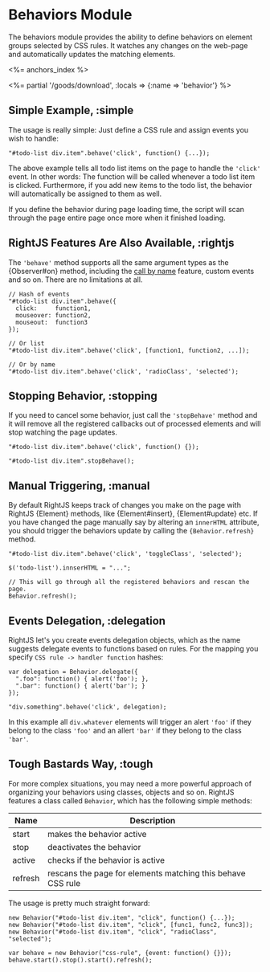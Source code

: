 # Behaviors Module

The behaviors module provides the ability to define behaviors on element groups selected by
CSS rules. It watches any changes on the web-page and automatically updates the matching 
elements.

<%= anchors_index %>

<%= partial '/goods/download', :locals => {:name => 'behavior'} %>

## Simple Example, :simple

The usage is really simple: Just define a CSS rule and assign events you wish to handle:

    "#todo-list div.item".behave('click', function() {...});

The above example tells all todo list items on the page to handle the `'click'` event. In
other words: The function will be called whenever a todo list item is clicked. Furthermore,
if you add new items to the todo list, the behavior will automatically be assigned to them
as well.

If you define the behavior during page loading time, the script will scan through the page
entire page once more when it finished loading.

## RightJS Features Are Also Available, :rightjs

The `'behave'` method supports all the same argument types as the {Observer#on} method,
including the [call by name](/tutorials/call-by-name) feature, custom events and so on.
There are no limitations at all.

    // Hash of events
    "#todo-list div.item".behave({
      click:     function1,
      mouseover: function2,
      mouseout:  function3
    });

    // Or list
    "#todo-list div.item".behave('click', [function1, function2, ...]);

    // Or by name
    "#todo-list div.item".behave('click', 'radioClass', 'selected');


## Stopping Behavior, :stopping

If you need to cancel some behavior, just call the `'stopBehave'` method and it will remove all
the registered callbacks out of processed elements and will stop watching the page updates.

    "#todo-list div.item".behave('click', function() {});

    "#todo-list div.item".stopBehave();


## Manual Triggering, :manual

By default RightJS keeps track of changes you make on the page with RightJS {Element} methods, like
{Element#insert}, {Element#update} etc. If you have changed the page manually say by altering an
`innerHTML` attribute, you should trigger the behaviors update by calling the `{Behavior.refresh}`
method.

    "#todo-list div.item".behave('click', 'toggleClass', 'selected');

    $('todo-list').innserHTML = "...";

    // This will go through all the registered behaviors and rescan the page.
    Behavior.refresh();


## Events Delegation, :delegation

RightJS let's you create events delegation objects, which as the name suggests delegate events to
functions based on rules. For the mapping you specify `CSS rule -> handler function` hashes:

    var delegation = Behavior.delegate({
      ".foo": function() { alert('foo'); },
      ".bar": function() { alert('bar'); }
    });

    "div.something".behave('click', delegation);

In this example all `div.whatever` elements will trigger an alert `'foo'` if they belong to the
class `'foo'` and an allert `'bar'` if they belong to the class `'bar'`.


## Tough Bastards Way, :tough

For more complex situations, you may need a more powerful approach of organizing your behaviors
using classes, objects and so on. RightJS features a class called `Behavior`, which has the 
following simple methods:

Name    | Description
--------|------------------------------------------------------------
start   | makes the behavior active
stop    | deactivates the behavior
active  | checks if the behavior is active
refresh | rescans the page for elements matching this behave CSS rule

The usage is pretty much straight forward:

    new Behavior("#todo-list div.item", "click", function() {...});
    new Behavior("#todo-list div.item", "click", [func1, func2, func3]);
    new Behavior("#todo-list div.item", "click", "radioClass", "selected");

    var behave = new Behavior("css-rule", {event: function() {}});
    behave.start().stop().start().refresh();

